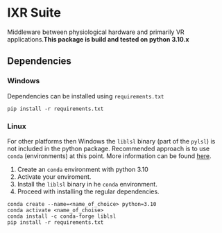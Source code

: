 # IXR Suite

Middleware between physiological hardware and primarily VR applications.**This package is build and tested on python 3.10.x**

## Dependencies

### Windows

Dependencies can be installed using `requirements.txt`

``` shell
pip install -r requirements.txt
```

### Linux

For other platforms then Windows the `liblsl` binary (part of the `pylsl`) is not included in the python package. Recommended approach is to use `conda` (environments) at this point. More information can be found [here](https://docs.conda.io/projects/conda/en/latest/index.html).

1. Create an `conda` environment with python 3.10
2. Activate your enviroment.
3. Install the `liblsl` binary in he `conda` environment.
4. Proceed with installing the regular dependencies.

```shell
conda create --name=<name_of_choice> python=3.10
conda activate <name_of_choise>
conda install -c conda-forge liblsl
pip install -r requirements.txt
```
